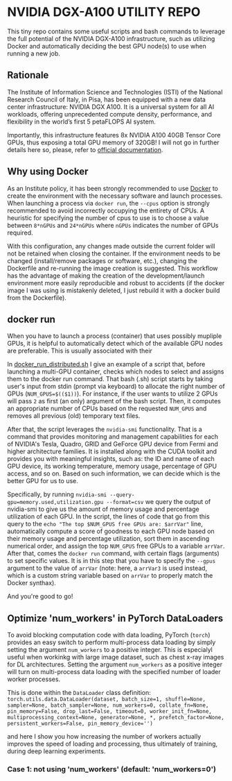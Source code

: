 # NVIDIA DGX-A100 UTILITY REPO
This tiny repo contains some useful scripts and bash commands to leverage the full potential of the NVIDIA DGX-A100 infrastructure, such as utilizing Docker and automatically deciding the best GPU node(s) to use when running a new job.

## Rationale
The Institute of Information Science and Technologies (ISTI) of the National Research Council of Italy, in Pisa, has been equipped with a new data center infrastructure: NVIDIA DGX A100. It is a universal system for all AI workloads, offering unprecedented compute density, performance, and flexibility in the world’s first 5 petaFLOPS AI system.

Importantly, this infrastructure features 8x NVIDIA A100 40GB Tensor Core GPUs, thus exposing a total GPU memory of 320GB! I will not go in further details here so, please, refer to [official documentation](https://resources.nvidia.com/en-us-dgx-systems/nvidia-dgx-a100-system-40gb-datasheet-web-us).

## Why using Docker

As an Institute policy, it has been strongly recommended to use [Docker](https://www.docker.com/) to create the environment with the necessary software and launch processes.
When launching a process via `docker run`, the `--cpus` option is strongly recommended to avoid incorrectly occupying the entirety of CPUs. A heuristic for specifying the number of cpus to use is to choose a value between `8*nGPUs` and `24*nGPUs` where `nGPUs` indicates the number of GPUs required.

With this configuration, any changes made outside the current folder will not be retained when closing the container. If the environment needs to be changed (install/remove packages or software, etc.), changing the Dockerfile and re-running the image creation is suggested. This workflow has the advantage of making the creation of the development/launch environment more easily reproducible and robust to accidents (if the docker image I was using is mistakenly deleted, I just rebuild it with a docker build from the Dockerfile).

## docker run

When you have to launch a process (container) that uses possibly mupliple GPUs, it is helpful to automatically detect which of the available GPU nodes are preferable. This is usually associated with their 

In [docker_run_distributed.sh](https://github.com/gianlucarloni/dgx-a100_utils/blob/3de9854563b738161e782f88ab4cae4c14952044/docker_run_distributed.sh) I give an example of a script that, before launching a multi-GPU container, checks which nodes to select and assigns them to the docker run command. That bash (.sh) script starts by taking user's input from stdin (prompt via keyboard) to allocate the right number of GPUs (`NUM_GPUS=$(($1))`). For instance, if the user wants to utilize 2 GPUs will pass `2` as first (an only) argument of the bash script. Then, it computes an appropriate number of CPUs based on the requested `NUM_GPUS` and removes all previous (old) temporary text files.

After that, the script leverages the `nvidia-smi` functionality. That is a command that provides monitoring and management capabilities for each of NVIDIA's Tesla, Quadro, GRID and GeForce GPU device from Fermi and higher architecture families. It is installed along with the CUDA toolkit and provides you with meaningful insights, such as: the ID and name of each GPU device, its working temperature, memory usage, percentage of GPU access, and so on. Based on such information, we can decide which is the better GPU for us to use.

Specifically, by running `nvidia-smi --query-gpu=memory.used,utilization.gpu --format=csv` we query the output of nvidia-smi to give us the amount of memory usage and percentage utilization of each GPU. In the script, the lines of code that go from this query to the `echo "The top $NUM_GPUS free GPUs are: $arrVar"` line, automatically compute a score of goodness to each GPU node based on their memory usage and percentage utilization, sort them in ascending numerical order, and assign the top `NUM_GPUS` free GPUs to a variable `arrVar`. After that, comes the `docker run` command, with certain flags (arguments) to set specific values. It is in this step that you have to specify the `--gpus` argument to the value of `arrVar` (note: here, a `arrVar3` is used instead, which is a custom string variable based on `arrVar` to properly match the Docker synthax).

And you're good to go!

## Optimize 'num_workers' in PyTorch DataLoaders

To avoid blocking computation code with data loading, PyTorch (`torch`) provides an easy switch to perform multi-process data loading by simply setting the argument `num_workers` to a positive integer. This is especialyl useful when workinkg with large image dataset, such as chest x-ray images for DL architectures. Setting the argument `num_workers` as a positive integer will turn on multi-process data loading with the specified number of loader worker processes.

This is done within the `DataLoader` class definition:
`torch.utils.data.DataLoader(dataset, batch_size=1, shuffle=None, sampler=None, batch_sampler=None, num_workers=0, collate_fn=None, pin_memory=False, drop_last=False, timeout=0, worker_init_fn=None, multiprocessing_context=None, generator=None, *, prefetch_factor=None, persistent_workers=False, pin_memory_device='')`

and here I show you how increasing the number of workers actually improves the speed of loading and processing, thus ultimately of training, during deep learning experiments.

### Case 1: not using 'num_workers' (default: 'num_workers=0')
  

